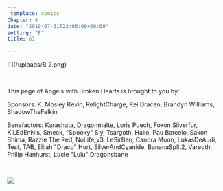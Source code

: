 ```yaml
---
_template: comics
Chapter: 4
date: "2019-07-31T22:00:00+00:00"
setting: "E"
title: 63

---
```

![](/uploads/B 2.png)

<br>

<p align="left">This page of Angels with Broken Hearts is brought to you by:</p>

<p align="left">Sponsors: K. Mosley Kevin, RelightCharge, Kei Dracen, Brandyn Williams, ShadowTheFelkin </p>

<p align="left">Benefactors: Karashata, Dragonmalte, Loris Puech, Foxon Silverfur, KiLEdEnNis, Smeck, "Spooky" Sly, Tsargoth, Halio, Pau Barcelo, Sakon Shima, Razzle The Red, NoLife_v3, LeSirBen, Candra Moon, LukasDeAudi, Test, TAB, Elijah "Draco" Hurt, SilverAndCyanide, BananaSplit2, Vareoth, Philip Hanhurst, Lucie "Lulu" Dragonsbane</p> <br>

[![](/uploads/patreon-banner.jpg)](http://patreon.com/mbsaunders)
